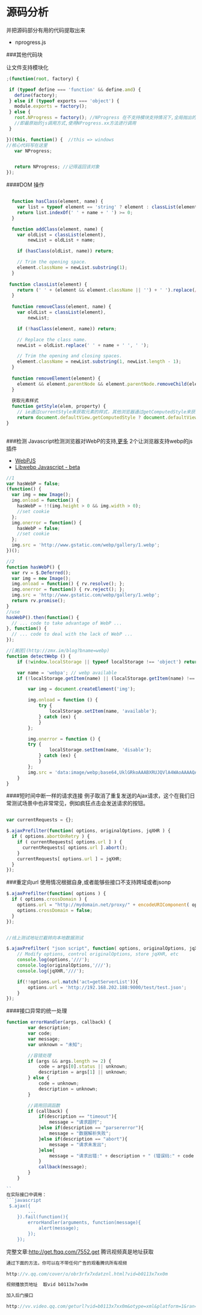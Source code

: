 # 源码分析
并把源码部分有用的代码提取出来

 - nprogress.js
 
 
 
 
 
 
 
 ###其他代码块
 
 让文件支持模块化
 ```javascript
 ;(function(root, factory) {

  if (typeof define === 'function' && define.amd) {
    define(factory);
  } else if (typeof exports === 'object') {
    module.exports = factory();
  } else {
    root.NProgress = factory(); //NProgress 在不支持模块支持情况下,全局抛出的变量名
    //即最原始的js调用方式,使用NProgress.xx方法进行调用
  }

})(this, function() {  //this => windows
//核心代码写在这里
    var NProgress;


    return NProgress; //记得返回该对象
});

 ```
 
 ####DOM 操作
 
```javascript

  function hasClass(element, name) {
    var list = typeof element == 'string' ? element : classList(element);
    return list.indexOf(' ' + name + ' ') >= 0;
  }

  function addClass(element, name) {
    var oldList = classList(element),
        newList = oldList + name;

    if (hasClass(oldList, name)) return;

    // Trim the opening space.
    element.className = newList.substring(1);
  }
  
 function classList(element) {
    return (' ' + (element && element.className || '') + ' ').replace(/\s+/gi, ' ');
  }
  
  function removeClass(element, name) {
    var oldList = classList(element),
        newList;

    if (!hasClass(element, name)) return;

    // Replace the class name.
    newList = oldList.replace(' ' + name + ' ', ' ');

    // Trim the opening and closing spaces.
    element.className = newList.substring(1, newList.length - 1);
  }
  
  function removeElement(element) {
    element && element.parentNode && element.parentNode.removeChild(element);
  }
  
  获取元素样式
  function getStyle(elem, property) {
    // ie通过currentStyle来获取元素的样式，其他浏览器通过getComputedStyle来获取
    return document.defaultView.getComputedStyle ? document.defaultView.getComputedStyle(elem, false)[property] : elem.currentStyle[property];
}
  
```

###检测
Javascript检测浏览器对WebP的支持,[更多](http://stackoverflow.com/questions/5573096/detecting-webp-support#new-answer?newreg=13847b7476cc4ddf8f75e58ffd075e4a)
2个让浏览器支持webp的js插件
- [WebPJS](http://webpjs.appspot.com/)
- [Libwebp Javascript - beta](http://libwebpjs.appspot.com/)
```javascript
//1
var hasWebP = false;
(function() {
  var img = new Image();
  img.onload = function() {
    hasWebP = !!(img.height > 0 && img.width > 0);
	//set cookie
  };
  img.onerror = function() {
    hasWebP = false;
	//set cookie
  };
  img.src = 'http://www.gstatic.com/webp/gallery/1.webp';
})();

//2
function hasWebP() {
  var rv = $.Deferred();
  var img = new Image();
  img.onload = function() { rv.resolve(); };
  img.onerror = function() { rv.reject(); };
  img.src = 'http://www.gstatic.com/webp/gallery/1.webp';
  return rv.promise();
}
//use
hasWebP().then(function() {
  // ... code to take advantage of WebP ...
}, function() {
  // ... code to deal with the lack of WebP ...
});

//[美团](http://zmx.im/blog?bname=webp)
function detectWebp () {
    if (!window.localStorage || typeof localStorage !== 'object') return;

    var name = 'webpa'; // webp available
    if (!localStorage.getItem(name) || (localStorage.getItem(name) !== 'available' && localStorage.getItem(name) !== 'disable')) {

        var img = document.createElement('img');

        img.onload = function () {
            try {
                localStorage.setItem(name, 'available');
            } catch (ex) {
            }
        };

        img.onerror = function () {
        try {
                localStorage.setItem(name, 'disable');
            } catch (ex) {
            }
        };
        img.src = 'data:image/webp;base64,UklGRkoAAABXRUJQVlA4WAoAAAAQAAAAAAAAAAAAQUxQSAsAAAABBxAREYiI/gcAAABWUDggGAAAADABAJ0BKgEAAQABABwlpAADcAD+/gbQAA==';
    }
}

```
####短时间中断一样的请求连接
例子取消了重复发送的Ajax请求，这个在我们日常测试场景中也非常常见，例如疯狂点击会发送请求的按钮。
```javascript

var currentRequests = {};

$.ajaxPrefilter(function( options, originalOptions, jqXHR ) {
  if ( options.abortOnRetry ) {
    if ( currentRequests[ options.url ] ) {
      currentRequests[ options.url ].abort();
    }
    currentRequests[ options.url ] = jqXHR;
  }
});


```

###重定向url
使用情况根据自身,或者能够些接口不支持跨域或者jsonp
```javascript
$.ajaxPrefilter(function( options ) {
  if ( options.crossDomain ) {
    options.url = "http://mydomain.net/proxy/" + encodeURIComponent( options.url );
    options.crossDomain = false;
  }
});


//线上测试地址拦截转向本地数据测试

$.ajaxPrefilter( "json script", function( options, originalOptions, jqXHR ) {
	// Modify options, control originalOptions, store jqXHR, etc
	console.log(options,'///');
	console.log(originalOptions,'///');
	console.log(jqXHR,'///');

	if(!!options.url.match('act=getServerList')){
		options.url = 'http://192.168.202.188:9000/test/test.json';
	}
});

```




####接口异常的统一处理
```javascript
function errorHandler(args, callback) {
        var description;
        var code;
        var message;
        var unknown = "未知";

        //容错处理
        if (args && args.length >= 2) {
            code = args[0].status || unknown;
            description = args[1] || unknown;
        } else {
            code = unknown;
            description = unknown;
        }

        //调用回调函数
        if (callback) {
            if(description == "timeout"){
                message = "请求超时";
            }else if(description == "parsererror"){
                message = "数据解析失败";
            }else if(description == "abort"){
                message = "请求未发出";
            }else{
                message = "请求出错:" + description + " (错误码:" + code + ")";
            }
            callback(message);
        }
    }

``
在实际接口中调用：
```javascript
 $.ajax({
        ...
    }).fail(function(){
        errorHandler(arguments, function(message){
            alert(message);
        });
    });
```
完整文章:http://get.ftqq.com/7552.get
腾讯视频真是地址获取

```javascript
通过下面的方法，你可以在不带任何广告的观看腾讯所有视频

http://v.qq.com/cover/o/obr3rfx7xdatznl.html?vid=b0113x7xx0m

视频播放页地址  取vid b0113x7xx0m

加入后门接口

http://vv.video.qq.com/geturl?vid=b0113x7xx0m&otype=xml&platform=1&ran=0%2E9652906153351068
```


